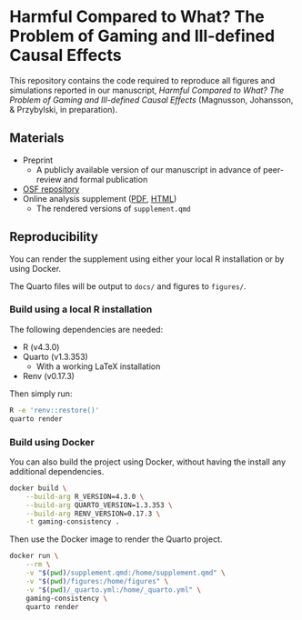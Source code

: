 # Harmful Compared to What? The Problem of Gaming and Ill-defined Causal Effects

This repository contains the code required to reproduce all figures and simulations reported in our manuscript, *Harmful Compared to What? The Problem of Gaming and Ill-defined Causal Effects* (Magnusson, Johansson, & Przybylski, in preparation). 

## Materials
- Preprint
    - A publicly available version of our manuscript in advance of peer-review and formal publication
- [OSF repository](https://osf.io/qfw23/)
- Online analysis supplement ([PDF](https://github.com/rpsychologist/gaming-causal-inference-paper/blob/main/docs/magnusson-2023-gaming-harmful-compared-to-what-supplement.pdf), [HTML](https://rpsychologist.github.io/gaming-causal-inference-paper))
    - The rendered versions of `supplement.qmd`

## Reproducibility
You can render the supplement using either your local R installation or by using Docker.

The Quarto files will be output to `docs/` and figures to `figures/`.

### Build using a local R installation
The following dependencies are needed:
- R (v4.3.0)
- Quarto (v1.3.353)
    - With a working LaTeX installation
- Renv (v0.17.3)

Then simply run:
```bash
R -e 'renv::restore()'
quarto render
```

### Build using Docker
You can also build the project using Docker, without having the install any additional dependencies.

```bash
docker build \
    --build-arg R_VERSION=4.3.0 \
    --build-arg QUARTO_VERSION=1.3.353 \
    --build-arg RENV_VERSION=0.17.3 \
    -t gaming-consistency .
```

Then use the Docker image to render the Quarto project.

```bash
docker run \
    --rm \
    -v "$(pwd)/supplement.qmd:/home/supplement.qmd" \
    -v "$(pwd)/figures:/home/figures" \
    -v "$(pwd)/_quarto.yml:/home/_quarto.yml" \
    gaming-consistency \
    quarto render
```
